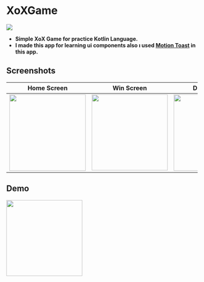  # XoXGame
 
<img src="https://img.icons8.com/external-lineal-color-zulfa-mahendra/48/000000/external-tic-tac-toe-halloween-activities-lineal-color-zulfa-mahendra.png"/> <b/>
- Simple XoX Game for practice Kotlin Language.
- I made this app for learning ui components also ı used [Motion Toast](https://github.com/Spikeysanju/MotionToast) in this app.
## Screenshots
| Home Screen | Win Screen | Draw Screen |
| --- | --- | --- |
|<img src="https://user-images.githubusercontent.com/93936764/187875646-a06c6ecc-7dae-4da8-8027-4c6d2829915f.jpg" width="201">|<img src="https://user-images.githubusercontent.com/93936764/187877890-e8759bf1-6215-4739-b19a-eb30cffdd3ee.jpg" width="200">|<img src="https://user-images.githubusercontent.com/93936764/187877416-2890f241-2c7d-4fc9-b6d2-e80fa203e364.jpg" width="201">|

## Demo
<img src="https://user-images.githubusercontent.com/93936764/187879828-665a5197-d023-4983-8ed5-811650a185e2.gif" width="200"> 

